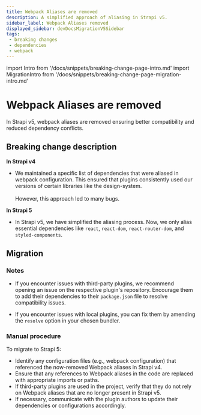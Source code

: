```yaml
---
title: Webpack Aliases are removed
description: A simplified approach of aliasing in Strapi v5. 
sidebar_label: Webpack Aliases removed
displayed_sidebar: devDocsMigrationV5Sidebar
tags:
 - breaking changes
 - dependencies
 - webpack
---
```


import Intro from '/docs/snippets/breaking-change-page-intro.md'
import MigrationIntro from '/docs/snippets/breaking-change-page-migration-intro.md'

# Webpack Aliases are removed

In Strapi v5, webpack aliases are removed ensuring better compatibility and reduced dependency conflicts. 

<Intro />

## Breaking change description

<SideBySideContainer>

<SideBySideColumn>

**In Strapi v4**

- We maintained a specific list of dependencies that were aliased in webpack configuration. This ensured that plugins consistently used our versions of certain libraries like the design-system. <br/> <br/> However, this approach led to many bugs.

</SideBySideColumn>

<SideBySideColumn>

**In Strapi 5**

- In Strapi v5, we have simplified the aliasing process. Now, we only alias essential dependencies like `react`, `react-dom`, `react-router-dom`, and `styled-components`.

</SideBySideColumn>

</SideBySideContainer>

## Migration

<MigrationIntro />

### Notes

- If you encounter issues with third-party plugins, we recommend opening an issue on the respective plugin's repository. Encourage them to add their dependencies to their `package.json` file to resolve compatibility issues.

- If you encounter issues with local plugins, you can fix them by amending the `resolve` option in your chosen bundler.


### Manual procedure

To migrate to Strapi 5:

- Identify any configuration files (e.g., webpack configuration) that referenced the now-removed Webpack aliases in Strapi v4.
- Ensure that any references to Webpack aliases in the code are replaced with appropriate imports or paths.
- If third-party plugins are used in the project, verify that they do not rely on Webpack aliases that are no longer present in Strapi v5.
- If necessary, communicate with the plugin authors to update their dependencies or configurations accordingly.